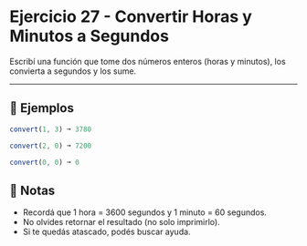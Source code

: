 # Ejercicio 27 - Convertir Horas y Minutos a Segundos

Escribí una función que tome dos números enteros (horas y minutos), los convierta a segundos y los sume.

---

## 🧪 Ejemplos

```javascript
convert(1, 3) ➞ 3780

convert(2, 0) ➞ 7200

convert(0, 0) ➞ 0
```

## 📝 Notas

- Recordá que 1 hora = 3600 segundos y 1 minuto = 60 segundos.
- No olvides retornar el resultado (no solo imprimirlo).
- Si te quedás atascado, podés buscar ayuda.
